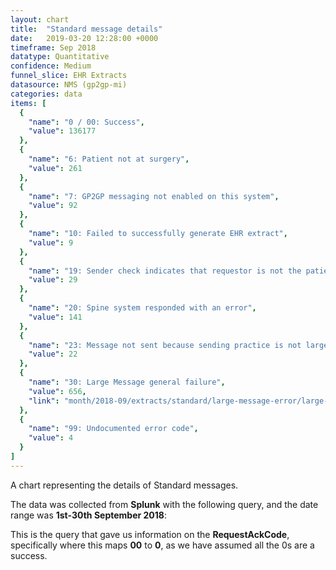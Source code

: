 ```yaml
---
layout: chart
title:  "Standard message details"
date:   2019-03-20 12:28:00 +0000
timeframe: Sep 2018
datatype: Quantitative
confidence: Medium
funnel_slice: EHR Extracts
datasource: NMS (gp2gp-mi)
categories: data
items: [
  {
    "name": "0 / 00: Success",
    "value": 136177
  },
  {
    "name": "6: Patient not at surgery",
    "value": 261
  },
  {
    "name": "7: GP2GP messaging not enabled on this system",
    "value": 92
  },
  {
    "name": "10: Failed to successfully generate EHR extract",
    "value": 9
  },
  {
    "name": "19: Sender check indicates that requestor is not the patients current health care provider",
    "value": 29
  },
  {
    "name": "20: Spine system responded with an error",
    "value": 141
  },
  {
    "name": "23: Message not sent because sending practice is not large message compliant",
    "value": 22
  },
  {
    "name": "30: Large Message general failure",
    "value": 656,
    "link": "month/2018-09/extracts/standard/large-message-error/large-message-error"
  },
  {
    "name": "99: Undocumented error code",
    "value": 4
  }
]
---
```

A chart representing the details of Standard messages.

The data was collected from **Splunk** with the following query, and the date range was **1st-30th September 2018**:

This is the query that gave us information on the **RequestAckCode**, specifically where this maps **00** to **0**, as we have assumed all the 0s are a success.